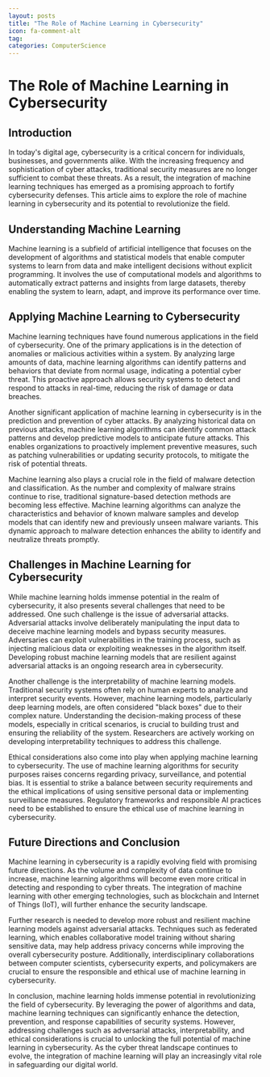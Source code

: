 ```yaml
---
layout: posts
title: "The Role of Machine Learning in Cybersecurity"
icon: fa-comment-alt
tag:      
categories: ComputerScience
---
```



# The Role of Machine Learning in Cybersecurity

## Introduction

In today's digital age, cybersecurity is a critical concern for individuals, businesses, and governments alike. With the increasing frequency and sophistication of cyber attacks, traditional security measures are no longer sufficient to combat these threats. As a result, the integration of machine learning techniques has emerged as a promising approach to fortify cybersecurity defenses. This article aims to explore the role of machine learning in cybersecurity and its potential to revolutionize the field.

## Understanding Machine Learning

Machine learning is a subfield of artificial intelligence that focuses on the development of algorithms and statistical models that enable computer systems to learn from data and make intelligent decisions without explicit programming. It involves the use of computational models and algorithms to automatically extract patterns and insights from large datasets, thereby enabling the system to learn, adapt, and improve its performance over time.

## Applying Machine Learning to Cybersecurity

Machine learning techniques have found numerous applications in the field of cybersecurity. One of the primary applications is in the detection of anomalies or malicious activities within a system. By analyzing large amounts of data, machine learning algorithms can identify patterns and behaviors that deviate from normal usage, indicating a potential cyber threat. This proactive approach allows security systems to detect and respond to attacks in real-time, reducing the risk of damage or data breaches.

Another significant application of machine learning in cybersecurity is in the prediction and prevention of cyber attacks. By analyzing historical data on previous attacks, machine learning algorithms can identify common attack patterns and develop predictive models to anticipate future attacks. This enables organizations to proactively implement preventive measures, such as patching vulnerabilities or updating security protocols, to mitigate the risk of potential threats.

Machine learning also plays a crucial role in the field of malware detection and classification. As the number and complexity of malware strains continue to rise, traditional signature-based detection methods are becoming less effective. Machine learning algorithms can analyze the characteristics and behavior of known malware samples and develop models that can identify new and previously unseen malware variants. This dynamic approach to malware detection enhances the ability to identify and neutralize threats promptly.

## Challenges in Machine Learning for Cybersecurity

While machine learning holds immense potential in the realm of cybersecurity, it also presents several challenges that need to be addressed. One such challenge is the issue of adversarial attacks. Adversarial attacks involve deliberately manipulating the input data to deceive machine learning models and bypass security measures. Adversaries can exploit vulnerabilities in the training process, such as injecting malicious data or exploiting weaknesses in the algorithm itself. Developing robust machine learning models that are resilient against adversarial attacks is an ongoing research area in cybersecurity.

Another challenge is the interpretability of machine learning models. Traditional security systems often rely on human experts to analyze and interpret security events. However, machine learning models, particularly deep learning models, are often considered "black boxes" due to their complex nature. Understanding the decision-making process of these models, especially in critical scenarios, is crucial to building trust and ensuring the reliability of the system. Researchers are actively working on developing interpretability techniques to address this challenge.

Ethical considerations also come into play when applying machine learning to cybersecurity. The use of machine learning algorithms for security purposes raises concerns regarding privacy, surveillance, and potential bias. It is essential to strike a balance between security requirements and the ethical implications of using sensitive personal data or implementing surveillance measures. Regulatory frameworks and responsible AI practices need to be established to ensure the ethical use of machine learning in cybersecurity.

## Future Directions and Conclusion

Machine learning in cybersecurity is a rapidly evolving field with promising future directions. As the volume and complexity of data continue to increase, machine learning algorithms will become even more critical in detecting and responding to cyber threats. The integration of machine learning with other emerging technologies, such as blockchain and Internet of Things (IoT), will further enhance the security landscape.

Further research is needed to develop more robust and resilient machine learning models against adversarial attacks. Techniques such as federated learning, which enables collaborative model training without sharing sensitive data, may help address privacy concerns while improving the overall cybersecurity posture. Additionally, interdisciplinary collaborations between computer scientists, cybersecurity experts, and policymakers are crucial to ensure the responsible and ethical use of machine learning in cybersecurity.

In conclusion, machine learning holds immense potential in revolutionizing the field of cybersecurity. By leveraging the power of algorithms and data, machine learning techniques can significantly enhance the detection, prevention, and response capabilities of security systems. However, addressing challenges such as adversarial attacks, interpretability, and ethical considerations is crucial to unlocking the full potential of machine learning in cybersecurity. As the cyber threat landscape continues to evolve, the integration of machine learning will play an increasingly vital role in safeguarding our digital world.